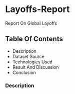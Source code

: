 # Layoffs-Report
Report On Global Layoffs 

## Table Of Contents

* Description  
* Dataset Source  
* Technologies Used  
* Result And Discussion  
* Conclusion  

### Description

